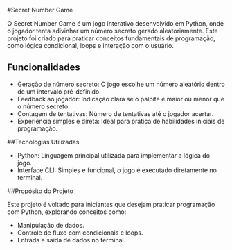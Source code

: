 #Secret Number Game

O Secret Number Game é um jogo interativo desenvolvido em Python, onde o jogador tenta adivinhar um número secreto gerado aleatoriamente. Este projeto foi criado para praticar conceitos fundamentais de programação, como lógica condicional, loops e interação com o usuário.

## Funcionalidades

- Geração de número secreto: O jogo escolhe um número aleatório dentro de um intervalo pré-definido.
- Feedback ao jogador: Indicação clara se o palpite é maior ou menor que o número secreto.
- Contagem de tentativas: Número de tentativas até o jogador acertar.
- Experiência simples e direta: Ideal para prática de habilidades iniciais de programação.
 
##Tecnologias Utilizadas

- Python: Linguagem principal utilizada para implementar a lógica do jogo.
- Interface CLI: Simples e funcional, o jogo é executado diretamente no terminal.
   
##Propósito do Projeto

Este projeto é voltado para iniciantes que desejam praticar programação com Python, explorando conceitos como:
- Manipulação de dados.
- Controle de fluxo com condicionais e loops.
- Entrada e saída de dados no terminal.
